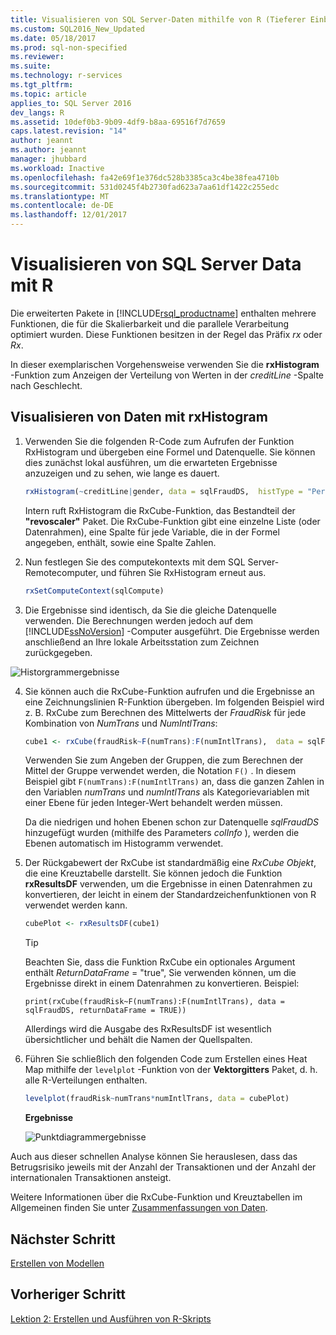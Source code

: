 ```yaml
---
title: Visualisieren von SQL Server-Daten mithilfe von R (Tieferer Einblick in Data Science) | Microsoft-Dokumenation
ms.custom: SQL2016_New_Updated
ms.date: 05/18/2017
ms.prod: sql-non-specified
ms.reviewer: 
ms.suite: 
ms.technology: r-services
ms.tgt_pltfrm: 
ms.topic: article
applies_to: SQL Server 2016
dev_langs: R
ms.assetid: 10def0b3-9b09-4df9-b8aa-69516f7d7659
caps.latest.revision: "14"
author: jeannt
ms.author: jeannt
manager: jhubbard
ms.workload: Inactive
ms.openlocfilehash: fa42e69f1e376dc528b3385ca3c4be38fea4710b
ms.sourcegitcommit: 531d0245f4b2730fad623a7aa61df1422c255edc
ms.translationtype: MT
ms.contentlocale: de-DE
ms.lasthandoff: 12/01/2017
---
```

# <a name="visualize-sql-server-data-using-r"></a>Visualisieren von SQL Server Data mit R

Die erweiterten Pakete in [!INCLUDE[rsql_productname](../../includes/rsql-productname-md.md)] enthalten mehrere Funktionen, die für die Skalierbarkeit und die parallele Verarbeitung optimiert wurden. Diese Funktionen besitzen in der Regel das Präfix *rx* oder *Rx*.

In dieser exemplarischen Vorgehensweise verwenden Sie die **rxHistogram** -Funktion zum Anzeigen der Verteilung von Werten in der _creditLine_ -Spalte nach Geschlecht.

## <a name="visualize-data-using-rxhistogram"></a>Visualisieren von Daten mit rxHistogram

1. Verwenden Sie die folgenden R-Code zum Aufrufen der Funktion RxHistogram und übergeben eine Formel und Datenquelle. Sie können dies zunächst lokal ausführen, um die erwarteten Ergebnisse anzuzeigen und zu sehen, wie lange es dauert.
  
    ```R
    rxHistogram(~creditLine|gender, data = sqlFraudDS,  histType = "Percent")
    ```
 
    Intern ruft RxHistogram die RxCube-Funktion, das Bestandteil der **"revoscaler"** Paket. Die RxCube-Funktion gibt eine einzelne Liste (oder Datenrahmen), eine Spalte für jede Variable, die in der Formel angegeben, enthält, sowie eine Spalte Zahlen.
    
2. Nun festlegen Sie des computekontexts mit dem SQL Server-Remotecomputer, und führen Sie RxHistogram erneut aus.
  
    ```R
    rxSetComputeContext(sqlCompute)
    ```
 
3. Die Ergebnisse sind identisch, da Sie die gleiche Datenquelle verwenden. Die Berechnungen werden jedoch auf dem [!INCLUDE[ssNoVersion](../../includes/ssnoversion-md.md)] -Computer ausgeführt.  Die Ergebnisse werden anschließend an Ihre lokale Arbeitsstation zum Zeichnen zurückgegeben.
   
![Historgrammergebnisse](media/rsql-sue-histogramresults.jpg "histogram results")

4. Sie können auch die RxCube-Funktion aufrufen und die Ergebnisse an eine Zeichnungslinien R-Funktion übergeben.  Im folgenden Beispiel wird z. B. RxCube zum Berechnen des Mittelwerts der *FraudRisk* für jede Kombination von *NumTrans* und *NumIntlTrans*:
  
    ```R
    cube1 <- rxCube(fraudRisk~F(numTrans):F(numIntlTrans),  data = sqlFraudDS)
    ```
  
    Verwenden Sie zum Angeben der Gruppen, die zum Berechnen der Mittel der Gruppe verwendet werden, die Notation `F()` . In diesem Beispiel gibt `F(numTrans):F(numIntlTrans)` an, dass die ganzen Zahlen in den Variablen _numTrans_ und _numIntlTrans_ als Kategorievariablen mit einer Ebene für jeden Integer-Wert behandelt werden müssen.
  
    Da die niedrigen und hohen Ebenen schon zur Datenquelle *sqlFraudDS* hinzugefügt wurden (mithilfe des Parameters *colInfo* ), werden die Ebenen automatisch im Histogramm verwendet.
  
5. Der Rückgabewert der RxCube ist standardmäßig eine *RxCube Objekt*, die eine Kreuztabelle darstellt. Sie können jedoch die Funktion **rxResultsDF** verwenden, um die Ergebnisse in einen Datenrahmen zu konvertieren, der leicht in einem der Standardzeichenfunktionen von R verwendet werden kann.
  
    ```R
    cubePlot <- rxResultsDF(cube1)
    ```
  
    > [!TIP]
    > 
    > Beachten Sie, dass die Funktion RxCube ein optionales Argument enthält *ReturnDataFrame* = "true", Sie verwenden können, um die Ergebnisse direkt in einem Datenrahmen zu konvertieren. Beispiel:
    >   
    > `print(rxCube(fraudRisk~F(numTrans):F(numIntlTrans), data = sqlFraudDS, returnDataFrame = TRUE))`
    >   
    > Allerdings wird die Ausgabe des RxResultsDF ist wesentlich übersichtlicher und behält die Namen der Quellspalten.
  
6. Führen Sie schließlich den folgenden Code zum Erstellen eines Heat Map mithilfe der `levelplot` -Funktion von der **Vektorgitters** Paket, d. h. alle R-Verteilungen enthalten.
  
    ```R
    levelplot(fraudRisk~numTrans*numIntlTrans, data = cubePlot)
    ```
  
    **Ergebnisse**
  
    ![Punktdiagrammergebnisse](media/rsql-sue-scatterplotresults.jpg "scatterplot results")
  
Auch aus dieser schnellen Analyse können Sie herauslesen, dass das Betrugsrisiko jeweils mit der Anzahl der Transaktionen und der Anzahl der internationalen Transaktionen ansteigt.

Weitere Informationen über die RxCube-Funktion und Kreuztabellen im Allgemeinen finden Sie unter [Zusammenfassungen von Daten](https://msdn.microsoft.com/microsoft-r/scaler-user-guide-data-summaries).

## <a name="next-step"></a>Nächster Schritt

[Erstellen von Modellen](../../advanced-analytics/tutorials/deepdive-create-models.md)

## <a name="previous-step"></a>Vorheriger Schritt

[Lektion 2: Erstellen und Ausführen von R-Skripts](../../advanced-analytics/tutorials/deepdive-create-and-run-r-scripts.md)


